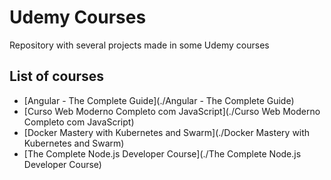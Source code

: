 # Udemy Courses
Repository with several projects made in some Udemy courses

## List of courses  

* [Angular - The Complete Guide](./Angular - The Complete Guide)
* [Curso Web Moderno Completo com JavaScript](./Curso Web Moderno Completo com JavaScript)
* [Docker Mastery with Kubernetes and Swarm](./Docker Mastery with Kubernetes and Swarm)
* [The Complete Node.js Developer Course](./The Complete Node.js Developer Course)
